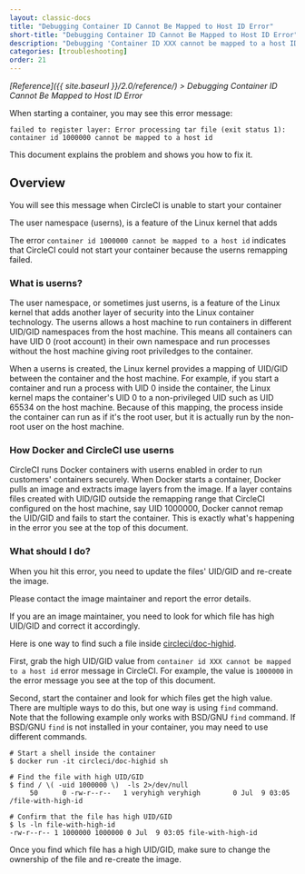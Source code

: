 ```yaml
---
layout: classic-docs
title: "Debugging Container ID Cannot Be Mapped to Host ID Error"
short-title: "Debugging Container ID Cannot Be Mapped to Host ID Error"
description: "Debugging 'Container ID XXX cannot be mapped to a host ID' error when starting a container"
categories: [troubleshooting]
order: 21
---
```

*[Reference]({{ site.baseurl }}/2.0/reference/) > Debugging Container ID Cannot Be Mapped to Host ID Error*

When starting a container,
you may see this error message:

```
failed to register layer: Error processing tar file (exit status 1): container id 1000000 cannot be mapped to a host id
```

This document explains the problem and shows you how to fix it.

## Overview

You will see this message when CircleCI is unable to start your container

The user namespace (userns), is a feature of the Linux kernel that adds

The error `container id 1000000 cannot be mapped to a host id` indicates that CircleCI could not start your
container because the userns remapping failed.

### What is userns?

The user namespace, or sometimes just userns, is a feature of the Linux kernel that adds another layer of security into
the Linux container technology. The userns allows a host machine to run containers in different UID/GID namespaces from
the host machine. This means all containers can have UID 0 (root account) in their own namespace and run processes without the host machine giving root priviledges to the container.

When a userns is created, the Linux kernel provides a mapping of UID/GID between the container and the host machine.
For example, if you start a container and run a process with UID 0 inside the container, the Linux kernel maps the container's UID 0 to a non-privileged UID such as UID 65534 on the host machine. Because of this mapping, the process inside the container can run as if it's the root user, but it is actually run by the non-root user on the host machine.

### How Docker and CircleCI use userns

CircleCI runs Docker containers with userns enabled in order to run customers' containers securely.
When Docker starts a container, Docker pulls an image and extracts image layers from the image. If a layer contains files created with UID/GID outside the remapping range that CircleCI configured on the host machine, say UID 1000000, Docker cannot remap the UID/GID and fails to start the container. This is exactly what's happening in the error you see at the top of this document.

### What should I do?

When you hit this error, you need to update the files' UID/GID and re-create the image.

Please contact the image maintainer and report the error details.

If you are an image maintainer, you need to look for which file has high UID/GID and correct it accordingly.

Here is one way to find such a file inside [circleci/doc-highid](https://hub.docker.com/r/circleci/doc-highid).

First, grab the high UID/GID value from `container id XXX cannot be mapped to a host id` error message in CircleCI.
For example, the value is `1000000` in the error message you see at the top of this document.

Second, start the container and look for which files get the high value. There are multiple ways to do this, but one way is using `find` command. Note that the following example only works with BSD/GNU `find` command. If BSD/GNU `find` is not installed in your container, you may need to use different commands.

```
# Start a shell inside the container
$ docker run -it circleci/doc-highid sh

# Find the file with high UID/GID
$ find / \( -uid 1000000 \)  -ls 2>/dev/null
     50      0 -rw-r--r--   1 veryhigh veryhigh        0 Jul  9 03:05 /file-with-high-id

# Confirm that the file has high UID/GID
$ ls -ln file-with-high-id
-rw-r--r-- 1 1000000 1000000 0 Jul  9 03:05 file-with-high-id
```

Once you find which file has a high UID/GID, make sure to change the ownership of the file and re-create the image.
